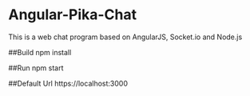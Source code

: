 # Angular-Pika-Chat
This is a web chat program based on AngularJS, Socket.io and Node.js

##Build
npm install

##Run
npm start

##Default Url
https://localhost:3000

